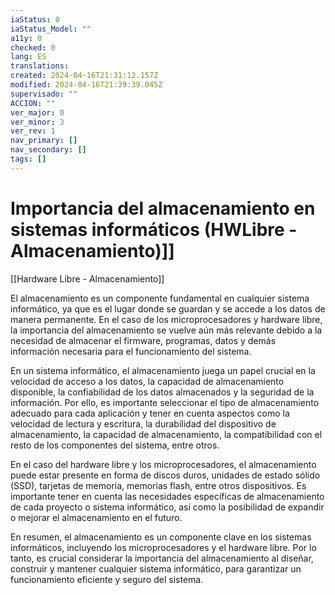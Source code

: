```yaml
---
iaStatus: 0
iaStatus_Model: ""
a11y: 0
checked: 0
lang: ES
translations: 
created: 2024-04-16T21:31:12.157Z
modified: 2024-04-16T21:39:39.045Z
supervisado: ""
ACCION: ""
ver_major: 0
ver_minor: 3
ver_rev: 1
nav_primary: []
nav_secondary: []
tags: []
---
```

# Importancia del almacenamiento en sistemas informáticos (HWLibre - Almacenamiento)]]

[[Hardware Libre - Almacenamiento]]

El almacenamiento es un componente fundamental en cualquier sistema informático, ya que es el lugar donde se guardan y se accede a los datos de manera permanente. En el caso de los microprocesadores y hardware libre, la importancia del almacenamiento se vuelve aún más relevante debido a la necesidad de almacenar el firmware, programas, datos y demás información necesaria para el funcionamiento del sistema.

En un sistema informático, el almacenamiento juega un papel crucial en la velocidad de acceso a los datos, la capacidad de almacenamiento disponible, la confiabilidad de los datos almacenados y la seguridad de la información. Por ello, es importante seleccionar el tipo de almacenamiento adecuado para cada aplicación y tener en cuenta aspectos como la velocidad de lectura y escritura, la durabilidad del dispositivo de almacenamiento, la capacidad de almacenamiento, la compatibilidad con el resto de los componentes del sistema, entre otros.

En el caso del hardware libre y los microprocesadores, el almacenamiento puede estar presente en forma de discos duros, unidades de estado sólido (SSD), tarjetas de memoria, memorias flash, entre otros dispositivos. Es importante tener en cuenta las necesidades específicas de almacenamiento de cada proyecto o sistema informático, así como la posibilidad de expandir o mejorar el almacenamiento en el futuro.

En resumen, el almacenamiento es un componente clave en los sistemas informáticos, incluyendo los microprocesadores y el hardware libre. Por lo tanto, es crucial considerar la importancia del almacenamiento al diseñar, construir y mantener cualquier sistema informático, para garantizar un funcionamiento eficiente y seguro del sistema.
